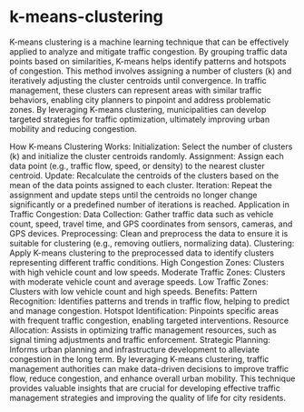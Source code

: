 # k-means-clustering

K-means clustering is a machine learning technique that can be effectively applied to analyze and mitigate traffic congestion. By grouping traffic data points based on similarities, K-means helps identify patterns and hotspots of congestion. This method involves assigning a number of clusters (k) and iteratively adjusting the cluster centroids until convergence. In traffic management, these clusters can represent areas with similar traffic behaviors, enabling city planners to pinpoint and address problematic zones. By leveraging K-means clustering, municipalities can develop targeted strategies for traffic optimization, ultimately improving urban mobility and reducing congestion.

How K-means Clustering Works:
Initialization: Select the number of clusters (k) and initialize the cluster centroids randomly.
Assignment: Assign each data point (e.g., traffic flow, speed, or density) to the nearest cluster centroid.
Update: Recalculate the centroids of the clusters based on the mean of the data points assigned to each cluster.
Iteration: Repeat the assignment and update steps until the centroids no longer change significantly or a predefined number of iterations is reached.
Application in Traffic Congestion:
Data Collection: Gather traffic data such as vehicle count, speed, travel time, and GPS coordinates from sensors, cameras, and GPS devices.
Preprocessing: Clean and preprocess the data to ensure it is suitable for clustering (e.g., removing outliers, normalizing data).
Clustering: Apply K-means clustering to the preprocessed data to identify clusters representing different traffic conditions.
High Congestion Zones: Clusters with high vehicle count and low speeds.
Moderate Traffic Zones: Clusters with moderate vehicle count and average speeds.
Low Traffic Zones: Clusters with low vehicle count and high speeds.
Benefits:
Pattern Recognition: Identifies patterns and trends in traffic flow, helping to predict and manage congestion.
Hotspot Identification: Pinpoints specific areas with frequent traffic congestion, enabling targeted interventions.
Resource Allocation: Assists in optimizing traffic management resources, such as signal timing adjustments and traffic enforcement.
Strategic Planning: Informs urban planning and infrastructure development to alleviate congestion in the long term.
By leveraging K-means clustering, traffic management authorities can make data-driven decisions to improve traffic flow, reduce congestion, and enhance overall urban mobility. This technique provides valuable insights that are crucial for developing effective traffic management strategies and improving the quality of life for city residents.
